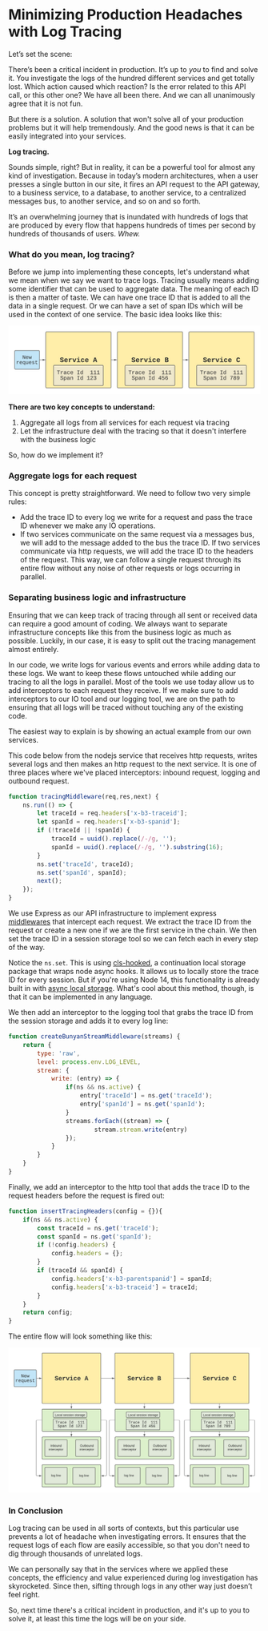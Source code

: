 # Minimizing Production Headaches with Log Tracing 

Let’s set the scene: 

There’s been a critical incident in production. It’s up to *you* to find and solve it. You investigate the logs of the hundred different services and get totally lost. Which action caused which reaction? Is the error related to this API call, or this other one?
We have all been there. 
And we can all unanimously agree that it is not fun. 

But there *is* a solution. 
A solution that won't solve all of your production problems but it will help tremendously. And the good news is that it can be easily integrated into your services. 

**Log tracing.**

Sounds simple, right? But in reality, it can be a powerful tool for almost any kind of investigation. Because in today’s modern architectures, when a user presses a single button in our site, it fires an API request to the API gateway, to a business service, to a database, to another service, to a centralized messages bus, to another service, and so on and so forth. 

It’s an overwhelming journey that is inundated with hundreds of logs that are produced by every flow that happens hundreds of times per second by hundreds of thousands of users. *Whew.*

### What do you mean, log tracing? 

Before we jump into implementing these concepts, let's understand what we mean when we say we want to trace logs. Tracing usually means adding some identifier that can be used to aggregate data. The meaning of each ID is then a matter of taste. We can have one trace ID that is added to all the data in a single request. Or we can have a set of span IDs which will be used in the context of one service. The basic idea looks like this: 

![diagram-1](./images/first-diagram.jpeg)

**There are two key concepts to understand:**

1. Aggregate all logs from all services for each request via tracing
2. Let the infrastructure deal with the tracing so that it doesn't interfere with the business logic

So, how do we implement it? 

### Aggregate logs for each request

This concept is pretty straightforward. We need to follow two very simple rules: 
- Add the trace ID to every log we write for a request and pass the trace ID whenever we make any IO operations. 
- If two services communicate on the same request via a messages bus, we will add to the message added to the bus the trace ID. 
If two services communicate via http requests, we will add the trace ID to the headers of the request. This way, we can follow a single request through its entire flow without any noise of other requests or logs occurring in parallel.


### Separating business logic and infrastructure 

Ensuring that we can keep track of tracing through all sent or received data can require a good amount of coding. We always want to separate infrastructure concepts like this from the business logic as much as possible. Luckily, in our case, it is easy to split out the tracing management almost entirely. 

In our code, we write logs for various events and errors while adding data to these logs. We want to keep these flows untouched while adding our tracing to all the logs in parallel. Most of the tools we use today allow us to add interceptors to each request they receive. If we make sure to add interceptors to our IO tool and our logging tool, we are on the path to ensuring that all logs will be traced without touching any of the existing code. 

The easiest way to explain is by showing an actual example from our own services. 

This code below from the nodejs service that receives http requests, writes several logs and then makes an http request to the next service. It is one of three places where we've placed interceptors: inbound request, logging and outbound request.


```javascript
function tracingMiddleware(req,res,next) {
    ns.run(() => {
        let traceId = req.headers['x-b3-traceid'];
        let spanId = req.headers['x-b3-spanid'];
        if (!traceId || !spanId) {
            traceId = uuid().replace(/-/g, '');
            spanId = uuid().replace(/-/g, '').substring(16);
        }
        ns.set('traceId', traceId);
        ns.set('spanId', spanId);
        next();
    });
}
```

We use Express as our API infrastructure to implement express [middlewares](https://expressjs.com/en/guide/using-middleware.html) that intercept each request. We extract the trace ID from the request or create a new one if we are the first service in the chain. We then set the trace ID in a session storage tool so we can fetch each in every step of the way.

Notice the `ns.set`. This is using [cls-hooked](https://www.npmjs.com/package/cls-hooked), a continuation local storage package that wraps node async hooks. It allows us to locally store the trace ID for every session. But if you're using Node 14, this functionality is already built in with [async local storage](https://nodejs.org/api/async_hooks.html#async_hooks_class_asynclocalstorage). What's cool about this method, though, is that it can be implemented in any language. 

We then add an interceptor to the logging tool that grabs the trace ID from the session storage and adds it to every log line:

```javascript 
function createBunyanStreamMiddleware(streams) {
    return {
        type: 'raw',
        level: process.env.LOG_LEVEL,
        stream: {
            write: (entry) => {
                if(ns && ns.active) {
                    entry['traceId'] = ns.get('traceId');
                    entry['spanId'] = ns.get('spanId');
                }
                streams.forEach((stream) => {
                        stream.stream.write(entry)
                });
            }
        }
    }
}
```

Finally, we add an interceptor to the http tool that adds the trace ID to the request headers before the request is fired out:

```javascript 
function insertTracingHeaders(config = {}){
    if(ns && ns.active) {
        const traceId = ns.get('traceId');
        const spanId = ns.get('spanId');
        if (!config.headers) {
            config.headers = {};
        }
        if (traceId && spanId) {
            config.headers['x-b3-parentspanid'] = spanId;
            config.headers['x-b3-traceid'] = traceId;
        }
    }
    return config;
}
```


The entire flow will look something like this:

![diagram-2](./images/final-diagram.jpeg)

### In Conclusion 

Log tracing can be used in all sorts of contexts, but this particular use prevents a lot of headache when investigating errors. It ensures that the request logs of each flow are easily accessible, so that you don't need to dig through thousands of unrelated logs.

We can personally say that in the services where we applied these concepts, the efficiency and value experienced during log investigation has skyrocketed. Since then, sifting through logs in any other way just doesn’t feel right.

So, next time there's a critical incident in production, and it's up to you to solve it, at least this time the logs will be on your side.
